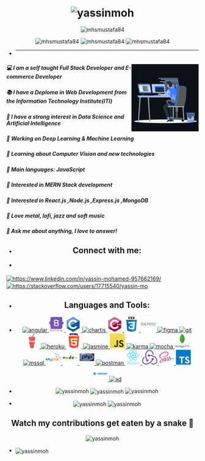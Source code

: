 
 


<h1 align="center">
        <img align="center" src="https://readme-typing-svg.herokuapp.com?font=Press+Start+2P&size=20&color=4DD421&lines=Hey!+I'm+Yassin;MERN+Stack+developer;And+WordPress+Dev" alt="yassinmoh" />
        </h1>


<p align="center">
    <img 
         src="https://komarev.com/ghpvc/?username=yassinmoh&label=Profile%20views&color=brightgreen&style=for-the-badge" 
         alt="mhsmustafa84"
    />
</p>
<p align="center">
    <img
        src="https://badges.pufler.dev/years/yassinmoh?style=for-the-badge"
        alt="mhsmustafa84"
    />
    <img
        src="https://badges.pufler.dev/repos/yassinmoh?style=for-the-badge"
        alt="mhsmustafa84"
    />
    <img
        src="https://img.shields.io/github/followers/yassinmoh?color=brightgreen&style=for-the-badge"
        alt="mhsmustafa84"
    />
</p>

   -  <hr>

  <div>
        <div>
            <img align="right" src="https://raw.githubusercontent.com/SubhadeepZilong/SubhadeepZilong/main/icons/animation_500_kxa883sd.gif" alt="Unfortunately I didn't find the author of the pic, feel to open a pull request if found" width="35%" />
        </div>
        <div>
        <h5>💻 I am a self taught Full Stack Developer and E-commerce Developer</h5>
        <h5>📚 I have a Deploma in Web Development from the Information Technology Institute(ITI)</h5>
        <h5>📝 I have a strong interest in Data Science and Artificial Intelligence</h5>
        <h5>🔭 Working on Deep Learning & Machine Learning</h5>
        <h5>🌱 Learning about Computer Vision and new technologies</h5>
        <h5>🌟 Main languages: JavaScript</h5>
        <h5>🚩 Interested in MERN Stack development</h5>
        <h5>💖 Interested in React.js ,Node.js ,Express.js ,MongoDB</h5>
        <h5>🎵 Love metal, lofi, jazz and soft music</h5>
        <h5>💬 Ask me about anything, I love to answer!</h5>
    </div>
    </div>

-    <h2 align="center">Connect with me:</h2>
  -  <p display="flex" align="center">
 <span align="center">
      <a href="https://www.linkedin.com/in/yassin-mohamed-957662169/" target="blank" align="center"><img
                align="center"
                src="https://raw.githubusercontent.com/rahuldkjain/github-profile-readme-generator/master/src/images/icons/Social/linked-in-alt.svg"
                alt="https://www.linkedin.com/in/yassin-mohamed-957662169/" height="30" width="40" />
        </a>
 </span>
 <span align="center">
       <a href="https://stackoverflow.com/users/17715540/yassin-mo" target="blank" align="center"><img
                align="center"
                src="https://raw.githubusercontent.com/rahuldkjain/github-profile-readme-generator/master/src/images/icons/Social/stack-overflow.svg"
                alt="https://stackoverflow.com/users/17715540/yassin-mo" height="30" width="40" />
        </a>
  </span>
    </p>

 -   <h2 align="center">Languages and Tools:</h2>

-    <p align="center">
        <a href="https://angular.io" target="_blank" rel="noreferrer">
            <img src="https://angular.io/assets/images/logos/angular/angular.svg" alt="angular" width="40"
                height="40" />
        </a>
        <a href="https://getbootstrap.com" target="_blank" rel="noreferrer">
            <img src="https://raw.githubusercontent.com/devicons/devicon/master/icons/bootstrap/bootstrap-plain-wordmark.svg"
                alt="bootstrap" width="40" height="40" />
        </a>
        <a href="https://www.cprogramming.com/" target="_blank" rel="noreferrer">
            <img src="https://raw.githubusercontent.com/devicons/devicon/master/icons/c/c-original.svg" alt="c"
                width="40" height="40" />
        </a>
        <a href="https://www.chartjs.org" target="_blank" rel="noreferrer">
            <img src="https://www.chartjs.org/media/logo-title.svg" alt="chartjs" width="40" height="40" />
        </a>
        <a href="https://www.w3schools.com/cpp/" target="_blank" rel="noreferrer">
            <img src="https://raw.githubusercontent.com/devicons/devicon/master/icons/cplusplus/cplusplus-original.svg"
                alt="cplusplus" width="40" height="40" />
        </a>
        <a href="https://www.w3schools.com/css/" target="_blank" rel="noreferrer">
            <img src="https://raw.githubusercontent.com/devicons/devicon/master/icons/css3/css3-original-wordmark.svg"
                alt="css3" width="40" height="40" />
        </a>
        <a href="https://expressjs.com" target="_blank" rel="noreferrer">
            <img src="https://raw.githubusercontent.com/devicons/devicon/master/icons/express/express-original-wordmark.svg"
                alt="express" width="40" height="40" />
        </a>
        <a href="https://www.figma.com/" target="_blank" rel="noreferrer">
            <img src="https://www.vectorlogo.zone/logos/figma/figma-icon.svg" alt="figma" width="40" height="40" />
        </a>
        <a href="https://git-scm.com/" target="_blank" rel="noreferrer">
            <img src="https://www.vectorlogo.zone/logos/git-scm/git-scm-icon.svg" alt="git" width="40" height="40" />
        </a>
        <a href="https://gulpjs.com" target="_blank" rel="noreferrer">
            <img src="https://raw.githubusercontent.com/devicons/devicon/master/icons/gulp/gulp-plain.svg" alt="gulp"
                width="40" height="40" />
        </a>
        <a href="https://heroku.com" target="_blank" rel="noreferrer">
            <img src="https://www.vectorlogo.zone/logos/heroku/heroku-icon.svg" alt="heroku" width="40" height="40" />
        </a>
  
        <a href="https://www.w3.org/html/" target="_blank" rel="noreferrer">
            <img src="https://raw.githubusercontent.com/devicons/devicon/master/icons/html5/html5-original-wordmark.svg"
                alt="html5" width="40" height="40" />
        </a>
        <a href="https://jasmine.github.io/" target="_blank" rel="noreferrer">
            <img src="https://www.vectorlogo.zone/logos/jasmine/jasmine-icon.svg" alt="jasmine" width="40"
                height="40" />
        </a>
        <a href="https://developer.mozilla.org/en-US/docs/Web/JavaScript" target="_blank" rel="noreferrer">
            <img src="https://raw.githubusercontent.com/devicons/devicon/master/icons/javascript/javascript-original.svg"
                alt="javascript" width="40" height="40" />
        </a>
  
        <a href="https://karma-runner.github.io/latest/index.html" target="_blank" rel="noreferrer">
            <img src="https://raw.githubusercontent.com/detain/svg-logos/780f25886640cef088af994181646db2f6b1a3f8/svg/karma.svg"
                alt="karma" width="40" height="40" />
        </a>
        <a href="https://mochajs.org" target="_blank" rel="noreferrer">
            <img src="https://www.vectorlogo.zone/logos/mochajs/mochajs-icon.svg" alt="mocha" width="40" height="40" />
        </a>
        <a href="https://www.mongodb.com/" target="_blank" rel="noreferrer">
            <img src="https://raw.githubusercontent.com/devicons/devicon/master/icons/mongodb/mongodb-original-wordmark.svg"
                alt="mongodb" width="40" height="40" />
        </a>
        <a href="https://www.microsoft.com/en-us/sql-server" target="_blank" rel="noreferrer">
            <img src="https://www.svgrepo.com/show/303229/microsoft-sql-server-logo.svg" alt="mssql" width="40"
                height="40" />
        </a>
        <a href="https://www.mysql.com/" target="_blank" rel="noreferrer">
            <img src="https://raw.githubusercontent.com/devicons/devicon/master/icons/mysql/mysql-original-wordmark.svg"
                alt="mysql" width="40" height="40" />
        </a>
        <a href="https://nodejs.org" target="_blank" rel="noreferrer">
            <img src="https://raw.githubusercontent.com/devicons/devicon/master/icons/nodejs/nodejs-original-wordmark.svg"
                alt="nodejs" width="40" height="40" />
        </a>
        <a href="https://www.php.net" target="_blank" rel="noreferrer">
            <img src="https://raw.githubusercontent.com/devicons/devicon/master/icons/php/php-original.svg" alt="php"
                width="40" height="40" />
        </a>
        <a href="https://postman.com" target="_blank" rel="noreferrer">
            <img src="https://www.vectorlogo.zone/logos/getpostman/getpostman-icon.svg" alt="postman" width="40"
                height="40" />
        </a>
        <a href="https://reactjs.org/" target="_blank" rel="noreferrer">
            <img src="https://raw.githubusercontent.com/devicons/devicon/master/icons/react/react-original-wordmark.svg"
                alt="react" width="40" height="40" />
        </a>
        <a href="https://redux.js.org" target="_blank" rel="noreferrer">
            <img src="https://raw.githubusercontent.com/devicons/devicon/master/icons/redux/redux-original.svg"
                alt="redux" width="40" height="40" />
        </a>
        <a href="https://sass-lang.com" target="_blank" rel="noreferrer">
            <img src="https://raw.githubusercontent.com/devicons/devicon/master/icons/sass/sass-original.svg" alt="sass"
                width="40" height="40" />
        </a>
        <a href="https://www.typescriptlang.org/" target="_blank" rel="noreferrer">
            <img src="https://raw.githubusercontent.com/devicons/devicon/master/icons/typescript/typescript-original.svg"
                alt="typescript" width="40" height="40" />
        </a>
        <a href="https://webpack.js.org" target="_blank" rel="noreferrer">
            <img src="https://raw.githubusercontent.com/devicons/devicon/d00d0969292a6569d45b06d3f350f463a0107b0d/icons/webpack/webpack-original-wordmark.svg"
                alt="webpack" width="40" height="40" />
        </a>
        <a href="https://www.adobe.com/products/xd.html" target="_blank" rel="noreferrer">
            <img src="https://cdn.worldvectorlogo.com/logos/adobe-xd.svg" alt="xd" width="40" height="40" />
        </a>
    

-    <p>
      <div class="state" align="center">
        <img 
            src="https://raw.githubusercontent.com/JayantGoel001/JayantGoel001/master/WEBP/left.webp"
            alt="yassinmoh"  />
        <img align="center"
            src="https://github-readme-stats.vercel.app/api/top-langs?username=yassinmoh&show_icons=true&locale=en&layout=compact&theme=dark"
            alt="yassinmoh" width="45%" margin="auto" />
        <img
            src="https://raw.githubusercontent.com/JayantGoel001/JayantGoel001/master/WEBP/right.webp"
            alt="yassinmoh"   />
</div>
    


  -  <p align="center">
        <img align="center" src="https://github-readme-streak-stats.herokuapp.com/?user=yassinmoh&theme=dark" alt="yassinmoh" width="45%" />
        <img align="center"
            src="https://github-readme-stats.vercel.app/api?username=yassinmoh&show_icons=true&locale=en&theme=dark"
            alt="yassinmoh" width="45%"/>
    
    

## <h2 align="center"> Watch my contributions get eaten by a snake 🐍</h2>
 <div align="center">
  
  <img align="center"
            src="https://github.com/tanyarajhans/Actions/blob/output/github-contribution-grid-snake.svg"
            alt="yassinmoh" />
  </div>

 -  <p align="centre">
    
    <img align="center"
            src="https://activity-graph.herokuapp.com/graph?username=Yassinmoh&bg_color=000000&color=fa8b00&line=fa8b00&point=ffffff&area=true&hide_border=true"
            alt="yassinmoh" width="100%" margin="auto" />



